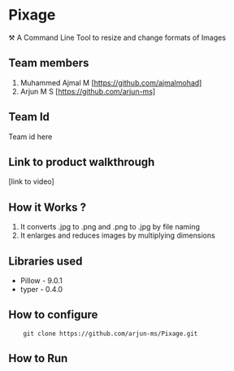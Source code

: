 # Pixage
⚒️ A Command Line Tool to resize and change formats of Images

## Team members
1. Muhammed Ajmal M [https://github.com/ajmalmohad]
2. Arjun M S [https://github.com/arjun-ms]

## Team Id
Team id here

## Link to product walkthrough
[link to video]

## How it Works ?
1. It converts .jpg to .png and .png to .jpg by file naming
2. It enlarges and reduces images by multiplying dimensions

## Libraries used
- Pillow - 9.0.1
- typer - 0.4.0

## How to configure
```console
    git clone https://github.com/arjun-ms/Pixage.git
```

## How to Run
